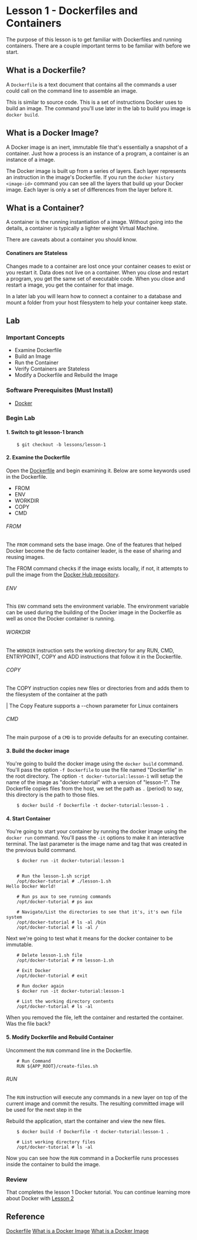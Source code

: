 # Lesson 1 - Dockerfiles and Containers
The purpose of this lesson is to get familiar with Dockerfiles and running containers. There are a couple important terms to be familiar with before we start.

## What is a Dockerfile?
A `Dockerfile` is a text document that contains all the commands a user could call on the command line to assemble an image. 

This is similar to source code. This is a set of instructions Docker uses to build an image. The command you'll use later in the lab to build you image is `docker build`.

## What is a Docker Image?
A Docker image is an inert, immutable file that's essentially a snapshot of a container. Just how a process is an instance of a program, a container is an instance of a image.

The Docker image is built up from a  series of layers. Each layer represents an instruction in the image's Dockerfile. If you run the `docker history <image-id>` command you can see all the layers that build up your Docker image. Each layer is only a set of differences from the layer before it.


## What is a Container?
A container is the running instantiation of a image. Without going into the details, a container is typically a lighter weight Virtual Machine. 

There are caveats about a container you should know.

#### Conatiners are Stateless
Changes made to a container are lost once your container ceases to exist or you restart it. Data does not live on a container. When you close and restart a program, you get the same set of executable code. When you close and restart a image, you get the container for that image.

In a later lab you will learn how to connect a container to a database and mount a folder from your host filesystem to help your container keep state.


## Lab

### Important Concepts 
 - Examine Dockerfile
 - Build an Image
 - Run the Container
 - Verify Containers are Stateless
 - Modify a Dockerfile and Rebuild the Image

### Software Prerequisites (Must Install)
 - [Docker](https://docs.docker.com/install/)

### Begin Lab

#### 1. Switch to git lesson-1 branch
```
	$ git checkout -b lessons/lesson-1
```

#### 2. Examine the Dockerfile
Open the [Dockerfile](https://github.com/dgallegos/docker-tutorial/blob/lessons/lesson-1/Dockerfile) and begin examining it. Below are some keywords used in the Dockerfile.

 - FROM
 - ENV
 - WORKDIR
 - COPY
 - CMD

###### FROM
The `FROM` command sets the base image. One of the features that helped Docker become the de facto container leader, is the ease of sharing and reusing images. 

The FROM command checks if the image exists locally, if not, it attempts to pull the image from the [Docker Hub repository](https://docs.docker.com/docker-hub/). 

###### ENV
This `ENV` command sets the environment variable. The environment variable can be used during the building of the Docker image in the Dockerfile as well as once the Docker container is running.

###### WORKDIR
The `WORKDIR` instruction sets the working directory for any RUN, CMD, ENTRYPOINT, COPY and ADD instructions that follow it in the Dockerfile.

###### COPY
The COPY instruction copies new files or directories from <src> and adds them to the filesystem of the container at the path <dest>

|	The Copy Feature supports a --chown parameter for Linux containers


###### CMD
The main purpose of a `CMD` is to provide defaults for an executing container.


#### 3. Build the docker image
You're going to build the docker image using the `docker build` command. You'll pass the option `-f Dockerfile` to use the file named "Dockerfile" in the root directory. The option `-t docker-tutorial:lesson-1` will setup the name of the image as "docker-tutorial" with a version of "lesson-1". The Dockerfile copies files from the host, we set the path as `.` (period) to say, this directory is the path to those files.


```
	$ docker build -f Dockerfile -t docker-tutorial:lesson-1 .

```



#### 4. Start Container
You're going to start your container by running the docker image using the `docker run` command. You'll pass the `-it` options to make it an interactive terminal. The last parameter is the image name and tag that was created in the previous build command.


```
	$ docker run -it docker-tutorial:lesson-1 


	# Run the lesson-1.sh script
	/opt/docker-tutorial # ./lesson-1.sh 
Hello Docker World!

	# Run ps aux to see running commands
	/opt/docker-tutorial # ps aux

	# Navigate/List the directories to see that it's, it's own file system
	/opt/docker-tutorial # ls -al /bin
	/opt/docker-tutorial # ls -al /
```

Next we're going to test what it means for the docker container to be immutable.

```
	# Delete lesson-1.sh file
	/opt/docker-tutorial # rm lesson-1.sh

	# Exit Docker
	/opt/docker-tutorial # exit

	# Run docker again
	$ docker run -it docker-tutorial:lesson-1 

	# List the working directory contents
	/opt/docker-tutorial # ls -al
```

When you removed the file, left the container and restarted the container. Was the file back?



#### 5. Modify Dockerfile and Rebuild Container
Uncomment the `RUN` command line in the Dockerfile.


```
	# Run Command
	RUN ${APP_ROOT}/create-files.sh

```

###### RUN
The `RUN` instruction will execute any commands in a new layer on top of the current image and commit the results. The resulting committed image will be used for the next step in the 

Rebuild the application, start the container and view the new files.


```
	$ docker build -f Dockerfile -t docker-tutorial:lesson-1 .

	# List working directory files
	/opt/docker-tutorial # ls -al
```

Now you can see how the `RUN` command in a Dockerfile runs processes inside the container to build the image.

### Review
That completes the lesson 1 Docker tutorial. You can continue learning more about Docker with [Lesson 2](https://github.com/dgallegos/docker-tutorial/blob/lessons/lesson-1/lessons/lesson-2.md)


## Reference
[Dockerfile](https://docs.docker.com/engine/reference/builder/)
[What is a Docker Image](https://stackoverflow.com/a/26960888/1122077)
[What is a Docker Image](https://docs.docker.com/v17.09/engine/userguide/storagedriver/imagesandcontainers/)

